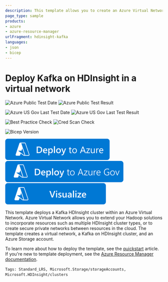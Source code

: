 ```yaml
---
description: This template allows you to create an Azure Virtual Network and a Kafka on HDInsight cluster in the virtual network. The SSH authentication method for the cluster is username and password. For a template using SSH public key authentication, see https&#58;//learn.microsoft.com/samples/azure/azure-quickstart-templates/hdinsight-linux-ssh-publickey/
page_type: sample
products:
- azure
- azure-resource-manager
urlFragment: hdinsight-kafka
languages:
- json
- bicep
---
```

# Deploy Kafka on HDInsight in a virtual network

![Azure Public Test Date](https://azurequickstartsservice.blob.core.windows.net/badges/quickstarts/microsoft.hdinsight/hdinsight-kafka/PublicLastTestDate.svg)
![Azure Public Test Result](https://azurequickstartsservice.blob.core.windows.net/badges/quickstarts/microsoft.hdinsight/hdinsight-kafka/PublicDeployment.svg)

![Azure US Gov Last Test Date](https://azurequickstartsservice.blob.core.windows.net/badges/quickstarts/microsoft.hdinsight/hdinsight-kafka/FairfaxLastTestDate.svg)
![Azure US Gov Last Test Result](https://azurequickstartsservice.blob.core.windows.net/badges/quickstarts/microsoft.hdinsight/hdinsight-kafka/FairfaxDeployment.svg)

![Best Practice Check](https://azurequickstartsservice.blob.core.windows.net/badges/quickstarts/microsoft.hdinsight/hdinsight-kafka/BestPracticeResult.svg)
![Cred Scan Check](https://azurequickstartsservice.blob.core.windows.net/badges/quickstarts/microsoft.hdinsight/hdinsight-kafka/CredScanResult.svg)

![Bicep Version](https://azurequickstartsservice.blob.core.windows.net/badges/quickstarts/microsoft.hdinsight/hdinsight-kafka/BicepVersion.svg)

[![Deploy To Azure](https://raw.githubusercontent.com/Azure/azure-quickstart-templates/master/1-CONTRIBUTION-GUIDE/images/deploytoazure.svg?sanitize=true)](https://portal.azure.com/#create/Microsoft.Template/uri/https%3A%2F%2Fraw.githubusercontent.com%2FAzure%2Fazure-quickstart-templates%2Fmaster%2Fquickstarts%2Fmicrosoft.hdinsight%2Fhdinsight-kafka%2Fazuredeploy.json)
[![Deploy To Azure US Gov](https://raw.githubusercontent.com/Azure/azure-quickstart-templates/master/1-CONTRIBUTION-GUIDE/images/deploytoazuregov.svg?sanitize=true)](https://portal.azure.us/#create/Microsoft.Template/uri/https%3A%2F%2Fraw.githubusercontent.com%2FAzure%2Fazure-quickstart-templates%2Fmaster%2Fquickstarts%2Fmicrosoft.hdinsight%2Fhdinsight-kafka%2Fazuredeploy.json)
[![Visualize](https://raw.githubusercontent.com/Azure/azure-quickstart-templates/master/1-CONTRIBUTION-GUIDE/images/visualizebutton.svg?sanitize=true)](http://armviz.io/#/?load=https%3A%2F%2Fraw.githubusercontent.com%2FAzure%2Fazure-quickstart-templates%2Fmaster%2Fquickstarts%2Fmicrosoft.hdinsight%2Fhdinsight-kafka%2Fazuredeploy.json)

This template deploys a Kafka HDInsight cluster within an Azure Virtual Network. Azure Virtual Network allows you to extend your Hadoop solutions to incorporate resources such as multiple HDInsight cluster types, or to create secure private networks between resources in the cloud. The template creates a virtual network, a Kafka on HDInsight cluster, and an Azure Storage account.

To learn more about how to deploy the template, see the [quickstart](https://learn.microsoft.com/azure/hdinsight/kafka/apache-kafka-quickstart-resource-manager-template) article. If you're new to template deployment, see the [Azure Resource Manager documentation](https://learn.microsoft.com/azure/azure-resource-manager/).

`Tags: Standard_LRS, Microsoft.Storage/storageAccounts, Microsoft.HDInsight/clusters`
